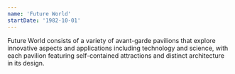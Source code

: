 ```yaml
---
name: 'Future World'
startDate: '1982-10-01'
---
```


Future World consists of a variety of avant-garde pavilions that explore innovative aspects and applications including technology and science, with each pavilion featuring self-contained attractions and distinct architecture in its design.
